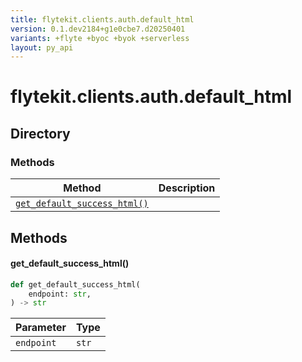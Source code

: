 ```yaml
---
title: flytekit.clients.auth.default_html
version: 0.1.dev2184+g1e0cbe7.d20250401
variants: +flyte +byoc +byok +serverless
layout: py_api
---
```


# flytekit.clients.auth.default_html

## Directory

### Methods

| Method | Description |
|-|-|
| [`get_default_success_html()`](#get_default_success_html) |  |


## Methods

#### get_default_success_html()

```python
def get_default_success_html(
    endpoint: str,
) -> str
```
| Parameter | Type |
|-|-|
| `endpoint` | `str` |


